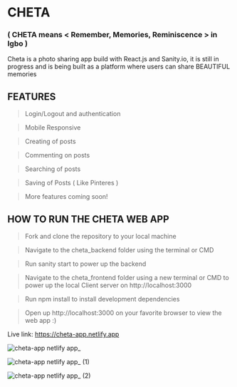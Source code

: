 # CHETA
### ( CHETA means < Remember, Memories, Reminiscence > in Igbo )

Cheta is a photo sharing app build with React.js and Sanity.io, it is still in progress and is being built as a platform where users can share BEAUTIFUL memories

## FEATURES
> Login/Logout and authentication

> Mobile Responsive

> Creating of posts

> Commenting on posts

> Searching of posts

> Saving of Posts ( Like Pinteres )

> More features coming soon!


## HOW TO RUN THE CHETA WEB APP
> Fork and clone the repository to your local machine

> Navigate to the cheta_backend folder using the terminal or CMD

> Run sanity start to power up the backend

> Navigate to the cheta_frontend folder using a new terminal or CMD to power up the local Client server on http://localhost:3000

> Run npm install to install development dependencies

> Open up http://localhost:3000 on your favorite browser to view the web app :)


Live link: https://cheta-app.netlify.app

![cheta-app netlify app_](https://user-images.githubusercontent.com/104224223/179356753-309f3f2a-3c2b-4b2d-a72f-9601bcc5853b.png)

![cheta-app netlify app_ (1)](https://user-images.githubusercontent.com/104224223/179356761-6f725c78-0bde-4ad2-8ec4-e22c308a6593.png)

![cheta-app netlify app_ (2)](https://user-images.githubusercontent.com/104224223/179356764-513c164c-9555-460e-8cee-b7700bc13014.png)
